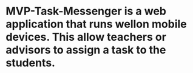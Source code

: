 # MVP-Task-Messenger is a web application that runs wellon mobile devices. This allow teachers or advisors to assign a task to the students.
